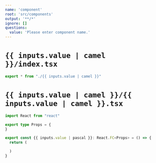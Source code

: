 ```yaml
---
name: 'component'
root: 'src/components'
output: '**/*'
ignore: []
questions:
  value: 'Please enter component name.'
---
```


# `{{ inputs.value | camel }}/index.tsx`

```typescript
export * from "./{{ inputs.value | camel }}"
```

# `{{ inputs.value | camel }}/{{ inputs.value | camel }}.tsx`

```typescript
import React from "react"

export type Props = {
}

export const {{ inputs.value | pascal }}: React.FC<Props> = () => {
  return (

  )
}
```
